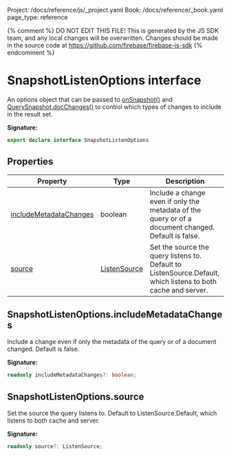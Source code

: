 Project: /docs/reference/js/_project.yaml
Book: /docs/reference/_book.yaml
page_type: reference

{% comment %}
DO NOT EDIT THIS FILE!
This is generated by the JS SDK team, and any local changes will be
overwritten. Changes should be made in the source code at
https://github.com/firebase/firebase-js-sdk
{% endcomment %}

# SnapshotListenOptions interface
An options object that can be passed to [onSnapshot()](./firestore_.md#onsnapshot_0312fd7) and [QuerySnapshot.docChanges()](./firestore_.querysnapshot.md#querysnapshotdocchanges) to control which types of changes to include in the result set.

<b>Signature:</b>

```typescript
export declare interface SnapshotListenOptions 
```

## Properties

|  Property | Type | Description |
|  --- | --- | --- |
|  [includeMetadataChanges](./firestore_.snapshotlistenoptions.md#snapshotlistenoptionsincludemetadatachanges) | boolean | Include a change even if only the metadata of the query or of a document changed. Default is false. |
|  [source](./firestore_.snapshotlistenoptions.md#snapshotlistenoptionssource) | [ListenSource](./firestore_.md#listensource) | Set the source the query listens to. Default to ListenSource.Default, which listens to both cache and server. |

## SnapshotListenOptions.includeMetadataChanges

Include a change even if only the metadata of the query or of a document changed. Default is false.

<b>Signature:</b>

```typescript
readonly includeMetadataChanges?: boolean;
```

## SnapshotListenOptions.source

Set the source the query listens to. Default to ListenSource.Default, which listens to both cache and server.

<b>Signature:</b>

```typescript
readonly source?: ListenSource;
```
